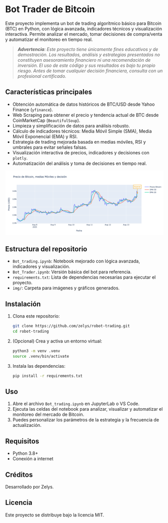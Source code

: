 # Bot Trader de Bitcoin

Este proyecto implementa un bot de trading algorítmico básico para Bitcoin (BTC) en Python, con lógica avanzada, indicadores técnicos y visualización interactiva. Permite analizar el mercado, tomar decisiones de compra/venta y automatizar el monitoreo en tiempo real.

> _**Advertencia**: Este proyecto tiene únicamente fines educativos y de demostración. Los resultados, análisis y estrategias presentados no constituyen asesoramiento financiero ni una recomendación de inversión. El uso de este código y sus resultados es bajo tu propio riesgo. Antes de tomar cualquier decisión financiera, consulta con un profesional certificado._

## Características principales

- Obtención automática de datos históricos de BTC/USD desde Yahoo Finance (`yfinance`).
- Web Scraping para obtener el precio y tendencia actual de BTC desde CoinMarketCap (`BeautifulSoup`).
- Limpieza y simplificación de datos para análisis robusto.
- Cálculo de indicadores técnicos: Media Móvil Simple (SMA), Media Móvil Exponencial (EMA) y RSI.
- Estrategia de trading mejorada basada en medias móviles, RSI y umbrales para evitar señales falsas.
- Visualización interactiva de precios, indicadores y decisiones con `plotly`.
- Automatización del análisis y toma de decisiones en tiempo real.

![Gráfico de precios de BTC](img/newplot.png)

## Estructura del repositorio

- `Bot_trading.ipynb`: Notebook mejorado con lógica avanzada, indicadores y visualización.
- `Bot_Trader.ipynb`: Versión básica del bot para referencia.
- `requirements.txt`: Lista de dependencias necesarias para ejecutar el proyecto.
- `img/`: Carpeta para imágenes y gráficos generados.

## Instalación

1. Clona este repositorio:
   ```bash
   git clone https://github.com/zelys/robot-trading.git
   cd robot-trading
   ```
2. (Opcional) Crea y activa un entorno virtual:
   ```bash
   python3 -m venv .venv
   source .venv/bin/activate
   ```
3. Instala las dependencias:
   ```bash
   pip install -r requirements.txt
   ```

## Uso

1. Abre el archivo `Bot_trading.ipynb` en JupyterLab o VS Code.
2. Ejecuta las celdas del notebook para analizar, visualizar y automatizar el monitoreo del mercado de Bitcoin.
3. Puedes personalizar los parámetros de la estrategia y la frecuencia de actualización.

## Requisitos

- Python 3.8+
- Conexión a internet

## Créditos

Desarrollado por Zelys.

## Licencia

Este proyecto se distribuye bajo la licencia MIT.
